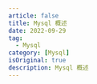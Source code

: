 ```yaml
---
article: false
title: Mysql 概述
date: 2022-09-29
tag:
  - Mysql
category: [Mysql]
isOriginal: true
description: Mysql 概述
---
```



<!-- more -->

